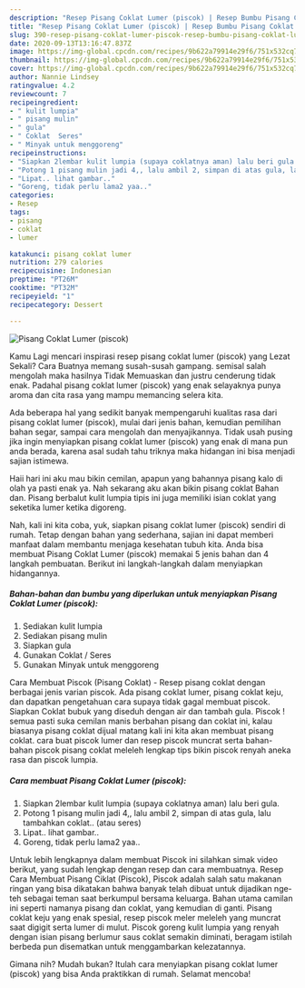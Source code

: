 ```yaml
---
description: "Resep Pisang Coklat Lumer (piscok) | Resep Bumbu Pisang Coklat Lumer (piscok) Yang Paling Enak"
title: "Resep Pisang Coklat Lumer (piscok) | Resep Bumbu Pisang Coklat Lumer (piscok) Yang Paling Enak"
slug: 390-resep-pisang-coklat-lumer-piscok-resep-bumbu-pisang-coklat-lumer-piscok-yang-paling-enak
date: 2020-09-13T13:16:47.837Z
image: https://img-global.cpcdn.com/recipes/9b622a79914e29f6/751x532cq70/pisang-coklat-lumer-piscok-foto-resep-utama.jpg
thumbnail: https://img-global.cpcdn.com/recipes/9b622a79914e29f6/751x532cq70/pisang-coklat-lumer-piscok-foto-resep-utama.jpg
cover: https://img-global.cpcdn.com/recipes/9b622a79914e29f6/751x532cq70/pisang-coklat-lumer-piscok-foto-resep-utama.jpg
author: Nannie Lindsey
ratingvalue: 4.2
reviewcount: 7
recipeingredient:
- " kulit lumpia"
- " pisang mulin"
- " gula"
- " Coklat  Seres"
- " Minyak untuk menggoreng"
recipeinstructions:
- "Siapkan 2lembar kulit lumpia (supaya coklatnya aman) lalu beri gula."
- "Potong 1 pisang mulin jadi 4,, lalu ambil 2, simpan di atas gula, lalu tambahkan coklat.. (atau seres)"
- "Lipat.. lihat gambar.."
- "Goreng, tidak perlu lama2 yaa.."
categories:
- Resep
tags:
- pisang
- coklat
- lumer

katakunci: pisang coklat lumer 
nutrition: 279 calories
recipecuisine: Indonesian
preptime: "PT26M"
cooktime: "PT32M"
recipeyield: "1"
recipecategory: Dessert

---
```



![Pisang Coklat Lumer (piscok)](https://img-global.cpcdn.com/recipes/9b622a79914e29f6/751x532cq70/pisang-coklat-lumer-piscok-foto-resep-utama.jpg)

Kamu Lagi mencari inspirasi resep pisang coklat lumer (piscok) yang Lezat Sekali? Cara Buatnya memang susah-susah gampang. semisal salah mengolah maka hasilnya Tidak Memuaskan dan justru cenderung tidak enak. Padahal pisang coklat lumer (piscok) yang enak selayaknya punya aroma dan cita rasa yang mampu memancing selera kita.

Ada beberapa hal yang sedikit banyak mempengaruhi kualitas rasa dari pisang coklat lumer (piscok), mulai dari jenis bahan, kemudian pemilihan bahan segar, sampai cara mengolah dan menyajikannya. Tidak usah pusing jika ingin menyiapkan pisang coklat lumer (piscok) yang enak di mana pun anda berada, karena asal sudah tahu triknya maka hidangan ini bisa menjadi sajian istimewa.

Haii hari ini aku mau bikin cemilan, apapun yang bahannya pisang kalo di olah ya pasti enak ya. Nah sekarang aku akan bikin pisang coklat Bahan dan. Pisang berbalut kulit lumpia tipis ini juga memiliki isian coklat yang seketika lumer ketika digoreng.


Nah, kali ini kita coba, yuk, siapkan pisang coklat lumer (piscok) sendiri di rumah. Tetap dengan bahan yang sederhana, sajian ini dapat memberi manfaat dalam membantu menjaga kesehatan tubuh kita. Anda bisa membuat Pisang Coklat Lumer (piscok) memakai 5 jenis bahan dan 4 langkah pembuatan. Berikut ini langkah-langkah dalam menyiapkan hidangannya.

<!--inarticleads1-->

##### Bahan-bahan dan bumbu yang diperlukan untuk menyiapkan Pisang Coklat Lumer (piscok):

1. Sediakan  kulit lumpia
1. Sediakan  pisang mulin
1. Siapkan  gula
1. Gunakan  Coklat / Seres
1. Gunakan  Minyak untuk menggoreng


Cara Membuat Piscok (Pisang Coklat) - Resep pisang coklat dengan berbagai jenis varian piscok. Ada pisang coklat lumer, pisang coklat keju, dan dapatkan pengetahuan cara supaya tidak gagal membuat piscok. Siapkan Coklat bubuk yang diseduh dengan air dan tambah gula. Piscok ! semua pasti suka cemilan manis berbahan pisang dan coklat ini, kalau biasanya pisang coklat dijual matang kali ini kita akan membuat pisang coklat. cara buat piscok lumer dan resep piscok muncrat serta bahan-bahan piscok pisang coklat meleleh lengkap tips bikin piscok renyah aneka rasa dan piscok lumpia. 

<!--inarticleads2-->

##### Cara membuat Pisang Coklat Lumer (piscok):

1. Siapkan 2lembar kulit lumpia (supaya coklatnya aman) lalu beri gula.
1. Potong 1 pisang mulin jadi 4,, lalu ambil 2, simpan di atas gula, lalu tambahkan coklat.. (atau seres)
1. Lipat.. lihat gambar..
1. Goreng, tidak perlu lama2 yaa..


Untuk lebih lengkapnya dalam membuat Piscok ini silahkan simak video berikut, yang sudah lengkap dengan resep dan cara membuatnya. Resep Cara Membuat Pisang Ciklat (Piscok), Piscok adalah salah satu makanan ringan yang bisa dikatakan bahwa banyak telah dibuat untuk dijadikan nge-teh sebagai teman saat berkumpul bersama keluarga. Bahan utama camilan ini seperti namanya pisang dan coklat, yang kemudian di ganti. Pisang coklat keju yang enak spesial, resep piscok meler meleleh yang muncrat saat digigit serta lumer di mulut. Piscok goreng kulit lumpia yang renyah dengan isian pisang berlumur saus coklat semakin diminati, beragam istilah berbeda pun disematkan untuk menggambarkan kelezatannya. 

Gimana nih? Mudah bukan? Itulah cara menyiapkan pisang coklat lumer (piscok) yang bisa Anda praktikkan di rumah. Selamat mencoba!
